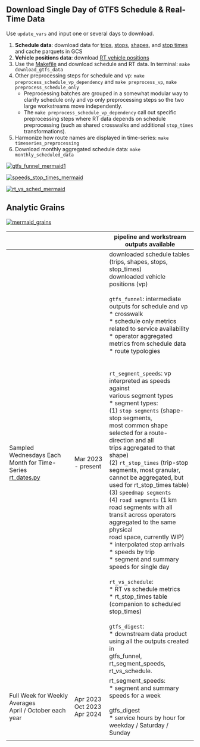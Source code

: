 ## Download Single Day of GTFS Schedule & Real-Time Data

Use `update_vars` and input one or several days to download. 

1. **Schedule data**: download data for [trips](./download_trips.py), [stops](./download_stops.py), [shapes](./download_shapes.py), and [stop times](./download_stop_times.py) and cache parquets in GCS
1. **Vehicle positions data**: download [RT vehicle positions](./download_vehicle_positions.py)
1. Use the [Makefile](./Makefile) and download schedule and RT data. In terminal: `make download_gtfs_data`
1. Other preprocessing steps for schedule and vp: `make preprocess_schedule_vp_dependency` and `make preprocess_vp`, `make preprocess_schedule_only`
   * Preprocessing batches are grouped in a somewhat modular way to clarify schedule only and vp only preprocessing steps so the two large workstreams move independently.
   * The `make preprocess_schedule_vp_dependency` call out specific preprocessing steps where RT data depends on schedule preprocessing (such as shared crosswalks and additional `stop_times` transformations).
1. Harmonize how route names are displayed in time-series: `make timeseries_preprocessing` 
1. Download monthly aggregated schedule data: `make monthly_scheduled_data`

[![gtfs_funnel_mermaid1](https://mermaid.ink/img/pako:eNqlVX9v2jAQ_SqWJwSTgBESCk23SqUQ_to0qWiTllSRSS7EarAj22lLK777nKRAKL86DSmJ8b1393w--15xwEPANm61Wh5TVCVgo8nUuUNOxhgkqPFTQCp4AFJSNv_ssQJYq716DCHKqLJRMUSormJYQN1G9RmRUG9WZ38RQcksAVnfwLUpFXRBxPKWJ1zkvE_jntNzbtbULWIKz2qL6nQ6-5AhFyGIY6CEMjhmkxBwFu7qcJz-eFjBKBCK7kCiKKqX5lX-0a9VreYxj80FSWM0HZbG8i2zWTkd8ieWcKKVrl0jFCREyhFEKIxQRJPEfkvDAYQMBE3VGlWIzEOucTdGw11H8JWGyna6vP9s2_YbsdW6Rlt4QXEL3L3G6PD79hiSFIRs00XKhfJlEEOYJfDm_moLHlZjy5ikcD740C2BX2fi-vfkbmD9u4zSQUXHrVGRoXiZglMibt0C9j8acn5FwmgnFdroK7r4QDpG7hZ8VMWo654UUtJ3OU9UxX5IBQSKcoa-oanI4ItDEgn3Fd3jqu5HiGmQgJ9ySXPWefnjbsPVJykgCph-znrYZef-xu5j-m4frtb1DSxcDzenabteP63eUpWteKdzZDYqSfZ3E3NyhaPuSSmP6TEJ43JpOrDGPACkfibzq_B8Pq2C8jF5-c_J4aXzo-Uz7ulNSoCwLN31V6kDp-A5RhE-vxuBSRDnw3er-DDfSP2fAREglf7SeTzjIp_-cTMamJv93V6ThxLLdakTxYUfCC7lE0keKvfdARUTLXsD9ecqkn5IlG5ISid_6SvuczEnjL6QAzndL8mJW7jIqVUe2oTYL1PcxAsQC0JD3VaLZufhogl62NbDECKSJcrDumNoKMkUv1uyANtKH8omzlItF0aU6OUvsB3lh7SJIaQ6B9_LVl107CZOCcP2K37GdmvQbZuXZvfSMvsD87JrWE28xLZ50Tas3sC6sCyj1xlYxqqJXzjXXo1219BNsGP0TVOjrb5VuPtTGIuQq79773TT?type=png)](https://mermaid.live/edit#pako:eNqlVX9v2jAQ_SqWJwSTgBESCk23SqUQ_to0qWiTllSRSS7EarAj22lLK777nKRAKL86DSmJ8b1393w--15xwEPANm61Wh5TVCVgo8nUuUNOxhgkqPFTQCp4AFJSNv_ssQJYq716DCHKqLJRMUSormJYQN1G9RmRUG9WZ38RQcksAVnfwLUpFXRBxPKWJ1zkvE_jntNzbtbULWIKz2qL6nQ6-5AhFyGIY6CEMjhmkxBwFu7qcJz-eFjBKBCK7kCiKKqX5lX-0a9VreYxj80FSWM0HZbG8i2zWTkd8ieWcKKVrl0jFCREyhFEKIxQRJPEfkvDAYQMBE3VGlWIzEOucTdGw11H8JWGyna6vP9s2_YbsdW6Rlt4QXEL3L3G6PD79hiSFIRs00XKhfJlEEOYJfDm_moLHlZjy5ikcD740C2BX2fi-vfkbmD9u4zSQUXHrVGRoXiZglMibt0C9j8acn5FwmgnFdroK7r4QDpG7hZ8VMWo654UUtJ3OU9UxX5IBQSKcoa-oanI4ItDEgn3Fd3jqu5HiGmQgJ9ySXPWefnjbsPVJykgCph-znrYZef-xu5j-m4frtb1DSxcDzenabteP63eUpWteKdzZDYqSfZ3E3NyhaPuSSmP6TEJ43JpOrDGPACkfibzq_B8Pq2C8jF5-c_J4aXzo-Uz7ulNSoCwLN31V6kDp-A5RhE-vxuBSRDnw3er-DDfSP2fAREglf7SeTzjIp_-cTMamJv93V6ThxLLdakTxYUfCC7lE0keKvfdARUTLXsD9ecqkn5IlG5ISid_6SvuczEnjL6QAzndL8mJW7jIqVUe2oTYL1PcxAsQC0JD3VaLZufhogl62NbDECKSJcrDumNoKMkUv1uyANtKH8omzlItF0aU6OUvsB3lh7SJIaQ6B9_LVl107CZOCcP2K37GdmvQbZuXZvfSMvsD87JrWE28xLZ50Tas3sC6sCyj1xlYxqqJXzjXXo1219BNsGP0TVOjrb5VuPtTGIuQq79773TT)

[![speeds_stop_times_mermaid](https://mermaid.ink/img/pako:eNqlVV1v2jAU_SuWJwSTgPERCqTapEJh07buYUV7WEDITW7AmmNHttOWVvz3OU5YkkK7Lx7A-J577_Hxsf2IfREAdnGr1VpyTTUDF31doGvYRMA1uo4BAoUID-ysFjFa0AjUktuEWu1xyRGinGoX2SFCdb2FCOouqt8QBfVmefYbkZTcMFD1X3ATiiWNiNxNBRMyzXs1G8wH84tDaoFYwL0uUJ1O5xgyETIA-RyIUQ7PxRT4ggdVHvP5cDYpYTRITSuQMAzrWXif_pivfa225EseMnHnb4nUaDHJACq52UgSb5HKxKUPcCiMkM-IUpcQoiBEIWXMzUU4gVC-pLE-oCzFU6isyWIXQw6dT-f98bSJlJbiB7gp9ZToIfOi2_D8RK-V2eR1nq3a8W712nXdvGerhYqE9EMYQ9qEkM3SqTUM6N0T1IVXKboyBYPwvMBMTGsFDPy_6C44ZJ1jkEhtSQx1VWJRAJXIpmNCpXGyBGT2WVGlU38XMOJLoZQtaZdQYufZ8lVqq_OydtkIeHCYLPbaHqB1TGNIzVdOmjY8DoaP0utbw1rYBkdLfqrlZcOj3PgwFozonBSRkt4S9tvcWcMr45VtmhKsZp6jA82TK0ovgVyGfHlFl3kjj6y1Md7bimS2QcmVx_ymJU_MbPx9wyO3IMkGDmUywsfWKG3YB08KxhLTmfINg4Ds3uQTUcI0Nf9L7sj2R4rEiBlQ-YJJM0Ivi2MuyVMe_FiVReY-t6h_keVTSZYkSu-9P5Dl83_IsipRuPIK8us7qrcpwJxdKvjKsps9WcMXT_lbCBIG68rKizOUS4mbOAIZERqYF8m-D0ts340lds0wgJAYpktsLlkDJYkW1zvuY1fLBJo4iQNzIi4pMVsRYTc0BjezEFAt5FX2ytnHroljwrH7iO-x2xr12v1xvzd2-sNRf9zrOk28w27_rN11BiPnzHG6g87I6e6b-EEIU7Xb7nXNu9HpDvt9g3aGji333QZty_1PICdHvQ?type=png)](https://mermaid.live/edit#pako:eNqlVV1v2jAU_SuWJwSTgPERCqTapEJh07buYUV7WEDITW7AmmNHttOWVvz3OU5YkkK7Lx7A-J577_Hxsf2IfREAdnGr1VpyTTUDF31doGvYRMA1uo4BAoUID-ysFjFa0AjUktuEWu1xyRGinGoX2SFCdb2FCOouqt8QBfVmefYbkZTcMFD1X3ATiiWNiNxNBRMyzXs1G8wH84tDaoFYwL0uUJ1O5xgyETIA-RyIUQ7PxRT4ggdVHvP5cDYpYTRITSuQMAzrWXif_pivfa225EseMnHnb4nUaDHJACq52UgSb5HKxKUPcCiMkM-IUpcQoiBEIWXMzUU4gVC-pLE-oCzFU6isyWIXQw6dT-f98bSJlJbiB7gp9ZToIfOi2_D8RK-V2eR1nq3a8W712nXdvGerhYqE9EMYQ9qEkM3SqTUM6N0T1IVXKboyBYPwvMBMTGsFDPy_6C44ZJ1jkEhtSQx1VWJRAJXIpmNCpXGyBGT2WVGlU38XMOJLoZQtaZdQYufZ8lVqq_OydtkIeHCYLPbaHqB1TGNIzVdOmjY8DoaP0utbw1rYBkdLfqrlZcOj3PgwFozonBSRkt4S9tvcWcMr45VtmhKsZp6jA82TK0ovgVyGfHlFl3kjj6y1Md7bimS2QcmVx_ymJU_MbPx9wyO3IMkGDmUywsfWKG3YB08KxhLTmfINg4Ds3uQTUcI0Nf9L7sj2R4rEiBlQ-YJJM0Ivi2MuyVMe_FiVReY-t6h_keVTSZYkSu-9P5Dl83_IsipRuPIK8us7qrcpwJxdKvjKsps9WcMXT_lbCBIG68rKizOUS4mbOAIZERqYF8m-D0ts340lds0wgJAYpktsLlkDJYkW1zvuY1fLBJo4iQNzIi4pMVsRYTc0BjezEFAt5FX2ytnHroljwrH7iO-x2xr12v1xvzd2-sNRf9zrOk28w27_rN11BiPnzHG6g87I6e6b-EEIU7Xb7nXNu9HpDvt9g3aGji333QZty_1PICdHvQ)

[![rt_vs_sched_mermaid](https://mermaid.ink/img/pako:eNqFVG1vmzAQ_iuWpyidlEQhIU1KpUlNm2zqlnZao30YVMiBA7yCjWzTllb57zNQCqjNygewfM9z99wL94w97gO28HA4dJiiKgYL_dqie4luvAj8LAa0ASWoJx1WYnq9Z4chRBlVFiqPCPVVBAn0LdTfEQn9Qfv2NxGU7GKQ_Ve4NqWCJkTk5zzmouB9Ws3Ws_VZTW0QW3hUDWo8Hr-FLLnwQRwCxZTBIZsEjzO_q2O9nq-WLYwCoWgHEgRBvzLvi49-7Xs9hzksiPmDFxGh0HZZAWS2CwVJIyRfilm7RciLiZQXECA_QAGNY-ulBO8gpCdoqmpUKbAIV-PObN2fVN5alqV9DYdfUGMrntWRzVMQRHHh1jp8Vyqi5CjNbz9rXhXhtOEtbRmRFNpOVy3zuS0VTw9ZL0qrq2hy0MHaDlUg3TvIXS5CwugTUZQz1xNcygcS33V4rYRW5dUPu04EFbmjpBrRVxIiYSggJAreqcemIQueKXB9KsArwnf9nNZFBubXx9eGXp2db68rPlJ5qocjpCBbNShUyFRnRWL0l1OGFEe7LAhAgK95xJfvSPtqFxZXQpgAU4db-u3IrqQ3obutLDhdyqVdBX2gKmopbkrWhXekl5yYsxCkQuVgID1QL9m_ifS90taJlDepbE4R-l9l7yGinu5NyiUtmiLbs35l36duJouFcrA41xrz4Vh0KYWTnwXto4GoCS359RUe4AREQqiv12m56RxcbkAHW_roQ0CyWDlYrwsNJZniNznzsKVEBgOcpb6WdUGJLkKCrYDEUt-CT_Vfu6lWdLmpBzglDFvP-BFbw8VkND2ZTk7M6XwxPZkY5gDn2JoejwxztjCPTdOYjRemsR_gJ861V2M0MfQGHBvz6VSjzblZuvtTGsuQ-39p7tDM?type=png)](https://mermaid.live/edit#pako:eNqFVG1vmzAQ_iuWpyidlEQhIU1KpUlNm2zqlnZao30YVMiBA7yCjWzTllb57zNQCqjNygewfM9z99wL94w97gO28HA4dJiiKgYL_dqie4luvAj8LAa0ASWoJx1WYnq9Z4chRBlVFiqPCPVVBAn0LdTfEQn9Qfv2NxGU7GKQ_Ve4NqWCJkTk5zzmouB9Ws3Ws_VZTW0QW3hUDWo8Hr-FLLnwQRwCxZTBIZsEjzO_q2O9nq-WLYwCoWgHEgRBvzLvi49-7Xs9hzksiPmDFxGh0HZZAWS2CwVJIyRfilm7RciLiZQXECA_QAGNY-ulBO8gpCdoqmpUKbAIV-PObN2fVN5alqV9DYdfUGMrntWRzVMQRHHh1jp8Vyqi5CjNbz9rXhXhtOEtbRmRFNpOVy3zuS0VTw9ZL0qrq2hy0MHaDlUg3TvIXS5CwugTUZQz1xNcygcS33V4rYRW5dUPu04EFbmjpBrRVxIiYSggJAreqcemIQueKXB9KsArwnf9nNZFBubXx9eGXp2db68rPlJ5qocjpCBbNShUyFRnRWL0l1OGFEe7LAhAgK95xJfvSPtqFxZXQpgAU4db-u3IrqQ3obutLDhdyqVdBX2gKmopbkrWhXekl5yYsxCkQuVgID1QL9m_ifS90taJlDepbE4R-l9l7yGinu5NyiUtmiLbs35l36duJouFcrA41xrz4Vh0KYWTnwXto4GoCS359RUe4AREQqiv12m56RxcbkAHW_roQ0CyWDlYrwsNJZniNznzsKVEBgOcpb6WdUGJLkKCrYDEUt-CT_Vfu6lWdLmpBzglDFvP-BFbw8VkND2ZTk7M6XwxPZkY5gDn2JoejwxztjCPTdOYjRemsR_gJ861V2M0MfQGHBvz6VSjzblZuvtTGsuQ-39p7tDM)

## Analytic Grains
[![mermaid_grains](https://mermaid.ink/img/pako:eNqNVttu4zYQ_RWCReAUsAJJtmtHDwWSdeQ-tECRDYqgsrGgxZFNVCJVksquN8i_lxTlmPKlWT_YFufMmTPD4VCvOBcUcIKDIFhyzXQJCVo8pZ_RHSflTrNcoT9ZDSXjgBaSMK6WvMVeXb0uOUKMM52g9i9CA72FCgYJGqyJgsHQX_2LSEbWJajBO9yYaskqInefRCmk9fvpYZJO0ru96wHxBN_0ARWG4SnkXkgK8hLIZnDJpiAXnPZ1pOn04d7DaJCa9SBFUQyc-c3-mK-3q6slX_KiFF_zLZEa_f7oAHlJlJpDgSTkGhWsLJMu0yN7zmRewh7RajjDEHeA9DYNH2Ib0kJUs95IUm-RYnxjSCjZOcM-B4TuMpVvgTYlrFAQ_IruokyKRkNAmeVlgq88sIPEmahBEi1k33ZjjaNMaVGv9hLs5z57gS2zWdRCMcupXLD7KFOwqYBrpGoAqg4-RyKCDtfnjToWcp2pLakhsKFRB_XI7PKX_fLq5yRJuqr6XKQl-xSRjLyY7DbwsSZLWxMmV4ax3YUD9ozK9XVGyhJpyepLQh-fWq1Iswp8oT7butO5znw00vYo_ZiQ3JTLplaRgwYPF_1TXQidd6HzoxKhD_ftC6OetjOa6LXpO0LP1CRCF_XQTg-9uGX2jJsxQ4NKF3n-rkbBvw3w_IN6OWmmoZvKTpMPk135znFve9TR_nTUfinm1uFFof55nP_feZw7SOyOnHsYHdH4DeXL69B7BcDpydSwTqZkkoHyhaZnFHnWljiNskpwvY0CM3MiJ-3RtJ0mdqpS9h1c8RAnlzq9I4odUewT-fEeHWx0LKqv_tBMlJioZnyhlvZsUy7OzbeFm2-LKLMH2ApBZLORsLF8Wji6VstidOoVn9Tsxwnala6cXoe5sriK_PauGNVSmKsAThI7t8EthZ_589Ft8Nx1n1eHZ2fo3QFeBITwEFcgK8KoeYlo7_Ulbu_7JU7MXwoFaUq9xOZyNFDSaPF5x3OcaNnAEJtwmy1OClIq89TUdrvmjBi91ftqTfjfQvSecfKKv-FkEt6MJ-PpLJrFt-E0vp0O8Q4ncRzdjEaTX6bhZDqehrPJ2xB_bwnM-ng6uh3P4nEYz8JoEg0xUGay-sO9BLXvQm__Ae0gtOI?type=png)](https://mermaid.live/edit#pako:eNqNVttu4zYQ_RWCReAUsAJJtmtHDwWSdeQ-tECRDYqgsrGgxZFNVCJVksquN8i_lxTlmPKlWT_YFufMmTPD4VCvOBcUcIKDIFhyzXQJCVo8pZ_RHSflTrNcoT9ZDSXjgBaSMK6WvMVeXb0uOUKMM52g9i9CA72FCgYJGqyJgsHQX_2LSEbWJajBO9yYaskqInefRCmk9fvpYZJO0ru96wHxBN_0ARWG4SnkXkgK8hLIZnDJpiAXnPZ1pOn04d7DaJCa9SBFUQyc-c3-mK-3q6slX_KiFF_zLZEa_f7oAHlJlJpDgSTkGhWsLJMu0yN7zmRewh7RajjDEHeA9DYNH2Ib0kJUs95IUm-RYnxjSCjZOcM-B4TuMpVvgTYlrFAQ_IruokyKRkNAmeVlgq88sIPEmahBEi1k33ZjjaNMaVGv9hLs5z57gS2zWdRCMcupXLD7KFOwqYBrpGoAqg4-RyKCDtfnjToWcp2pLakhsKFRB_XI7PKX_fLq5yRJuqr6XKQl-xSRjLyY7DbwsSZLWxMmV4ax3YUD9ozK9XVGyhJpyepLQh-fWq1Iswp8oT7butO5znw00vYo_ZiQ3JTLplaRgwYPF_1TXQidd6HzoxKhD_ftC6OetjOa6LXpO0LP1CRCF_XQTg-9uGX2jJsxQ4NKF3n-rkbBvw3w_IN6OWmmoZvKTpMPk135znFve9TR_nTUfinm1uFFof55nP_feZw7SOyOnHsYHdH4DeXL69B7BcDpydSwTqZkkoHyhaZnFHnWljiNskpwvY0CM3MiJ-3RtJ0mdqpS9h1c8RAnlzq9I4odUewT-fEeHWx0LKqv_tBMlJioZnyhlvZsUy7OzbeFm2-LKLMH2ApBZLORsLF8Wji6VstidOoVn9Tsxwnala6cXoe5sriK_PauGNVSmKsAThI7t8EthZ_589Ft8Nx1n1eHZ2fo3QFeBITwEFcgK8KoeYlo7_Ulbu_7JU7MXwoFaUq9xOZyNFDSaPF5x3OcaNnAEJtwmy1OClIq89TUdrvmjBi91ftqTfjfQvSecfKKv-FkEt6MJ-PpLJrFt-E0vp0O8Q4ncRzdjEaTX6bhZDqehrPJ2xB_bwnM-ng6uh3P4nEYz8JoEg0xUGay-sO9BLXvQm__Ae0gtOI)


|  |  | pipeline and workstream outputs available |
|---|---|---|
| Sampled Wednesdays Each Month for Time-Series<br>[rt_dates.py](../_shared_utils/shared_utils/rt_dates.py) | Mar 2023 - present | downloaded schedule tables (trips, shapes, stops, stop_times)<br>downloaded vehicle positions (vp)<br><br>`gtfs_funnel`: intermediate outputs for schedule and vp<br>* crosswalk<br>* schedule only metrics related to service availability<br>* operator aggregated metrics from schedule data<br>* route typologies<br><br><br>`rt_segment_speeds`: vp interpreted as speeds against <br>various segment types<br>* segment types: <br>(1) `stop segments` (shape-stop segments,<br>most common shape selected for a route-direction and all <br>trips aggregated to that shape)<br>(2) `rt_stop_times` (trip-stop segments, most granular, <br>cannot be aggregated, but used for rt_stop_times table)<br>(3) `speedmap segments`<br>(4) `road segments` (1 km road segments with all <br>transit across operators aggregated to the same physical <br>road space, currently WIP)<br>* interpolated stop arrivals <br>* speeds by trip<br>* segment and summary speeds for single day<br><br>`rt_vs_schedule`: <br>* RT vs schedule metrics<br>* rt_stop_times table (companion to scheduled stop_times)<br><br>`gtfs_digest`:<br>* downstream data product using all the outputs created in <br>gtfs_funnel, rt_segment_speeds, rt_vs_schedule. |
| Full Week for Weekly Averages<br>April / October each year | Apr 2023<br>Oct 2023<br>Apr 2024 | rt_segment_speeds:<br>* segment and summary speeds for a week<br><br>gtfs_digest<br>* service hours by hour for weekday / Saturday / Sunday |
|  |  |  |